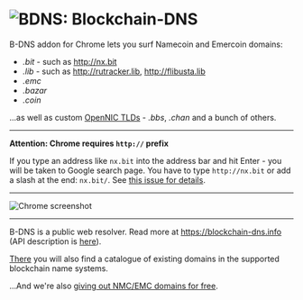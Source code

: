 # ![BDNS:](https://blockchain-dns.info/img/ext/icon-32.png) Blockchain-DNS

B-DNS addon for Chrome lets you surf Namecoin and Emercoin domains:

* *.bit* - such as http://nx.bit
* *.lib* - such as http://rutracker.lib, http://flibusta.lib
* *.emc*
* *.bazar*
* *.coin*

...as well as custom [OpenNIC TLDs](https://wiki.opennic.org/opennic/dot) - *.bbs*, *.chan* and a bunch of others.

-------

**Attention: Chrome requires `http://` prefix**

If you type an address like `nx.bit` into the address bar and hit Enter - you will be taken to Google search page. You have to type `http://nx.bit` or add a slash at the end: `nx.bit/`. See [this issue for details](https://github.com/B-DNS/Chrome/issues/2).

-------

![Chrome screenshot](https://blockchain-dns.info/img/ext/chrome-nx.bit-640x400.png)

-------

B-DNS is a public web resolver. Read more at https://blockchain-dns.info (API description is [here](https://github.com/B-DNS/Resolver)).

[There](https://blockchain-dns.info/explorer/) you will also find a catalogue of existing domains in the supported blockchain name systems.

...And we're also [giving out NMC/EMC domains for free](https://blockchain-dns.info/giveaway).

